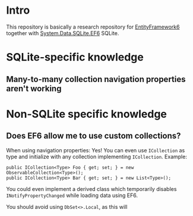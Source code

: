 # Intro

This repository is basically a research repository for [EntityFramework6](https://www.nuget.org/packages/EntityFramework)
together with [System.Data.SQLite.EF6](https://www.nuget.org/packages/System.Data.SQLite.EF6/) SQLite.

# SQLite-specific knowledge

## Many-to-many collection navigation properties aren't working


# Non-SQLite specific knowledge

## Does EF6 allow me to use custom collections?

When using navigation properties: Yes! You can even use `ICollection` as type and initialize with any collection
implementing `ICollection`. Example:

```
public ICollection<Type> Foo { get; set; } = new ObservableCollection<Type>();
public ICollection<Type> Bar { get; set; } = new List<Type>();
```

You could even implement a derived class which temporarily disables `INotifyPropertyChanged` while loading data using
EF6.

You should avoid using `DbSet<>.Local`, as this will 